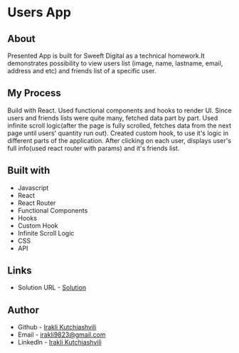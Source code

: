 # Users App


## About

Presented App is built for Sweeft Digital as a technical homework.It demonstrates possibility to view users 
list (image, name, lastname, email, address and etc) and friends list of a specific user.

 
## My Process

Build with React. Used functional components and hooks to render UI. Since users and friends lists were quite many,
fetched data part by part. Used infinite scroll logic(after the page is fully scrolled, fetches data from the next page
until users' quantity run out). Created custom hook, to use it's logic in different parts of the application. After clicking
on each user, displays user's full info(used react router with params) and it's friends list.


## Built with

- Javascript
- React
- React Router
- Functional Components
- Hooks
- Custom Hook
- Infinite Scroll Logic
- CSS
- API


## Links
* Solution URL - [Solution](https://github.com/iraklikutchiashvili/users-react-sweeft)



## Author

* Github - [Irakli Kutchiashvili](https://github.com/iraklikutchiashvili)
* Email - irakli9823@gmail.com
* Linkedln - [Irakli Kutchiashvili](https://www.linkedin.com/in/irakli-kutchiashvili-44b573226/)



